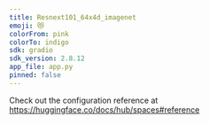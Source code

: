 ```yaml
---
title: Resnext101_64x4d_imagenet
emoji: 😻
colorFrom: pink
colorTo: indigo
sdk: gradio
sdk_version: 2.8.12
app_file: app.py
pinned: false
---
```


Check out the configuration reference at https://huggingface.co/docs/hub/spaces#reference
